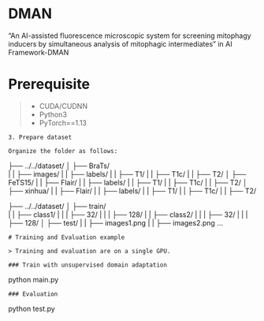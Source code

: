 

# DMAN
“An AI-assisted fluorescence microscopic system for screening mitophagy inducers by simultaneous analysis of mitophagic intermediates” in AI Framework-DMAN

# Prerequisite

> - CUDA/CUDNN
> - Python3
> - PyTorch==1.13
```
3. Prepare dataset

Organize the folder as follows:

```

├── ../../dataset/
│   ├── BraTs/     
|   |   ├── images/
|   |   ├── labels/
|   |   ├── T1/
|   |   ├── T1c/
|   |   ├── T2/
│   ├── FeTS15/
|   |   ├── Flair/
|   |   ├── labels/
|   |   ├── T1/
|   |   ├── T1c/
|   |   ├── T2/
│   ├── xinhua/ 
|   |   ├── Flair/
|   |   ├── labels/
|   |   ├── T1/
|   |   ├── T1c/
|   |   ├── T2/

├── ../../dataset/
│   ├── train/     
|   |   ├── class1/
|   |   |   ├── 32/
|   |   |   ├── 128/
|   |   ├── class2/
|   |   |   ├── 32/
|   |   |   ├── 128/
│   ├── test/
|   |   ├── images1.png
|   |   ├── images2.png
...
```
# Training and Evaluation example

> Training and evaluation are on a single GPU.

### Train with unsupervised domain adaptation 

```
python main.py
```
### Evaluation

```
python test.py
```


